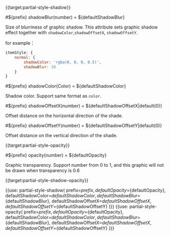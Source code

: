 {{target:partial-style-shadow}}

#${prefix} shadowBlur(number) = ${defaultShadowBlur}

Size of blurriness of graphic shadow. This attribute sets graphic shadow effect together with `shadowColor`,`shadowOffsetX`, `shadowOffsetY`.

for example：
```js
itemStyle: {
    normal: {
        shadowColor: 'rgba(0, 0, 0, 0.5)',
        shadowBlur: 10
    }
}
```

#${prefix} shadowColor(Color) = ${defaultShadowColor}

Shadow color. Support same format as `color`.


#${prefix} shadowOffsetX(number) = ${defaultShadowOffsetX|default(0)}

Offset distance on the horizontal direction of the shade.

#${prefix} shadowOffsetY(number) = ${defaultShadowOffsetY|default(0)}

Offset distance on the vertical direction of the shade. 


{{target:partial-style-opacity}}

#${prefix} opacity(number) = ${defaultOpacity}

Graphic transparency. Support number from 0 to 1, and this graphic will not be drawn when transparency is 0.6




{{target:partial-style-shadow-opacity}}

{{use: partial-style-shadow(
    prefix=${prefix},
    defaultOpacity=${defaultOpacity},
    defaultShadowColor=${defaultShadowColor},
    defaultShadowBlur=${defaultShadowBlur},
    defaultShadowOffsetX=${defaultShadowOffsetX},
    defaultShadowOffsetY=${defaultShadowOffsetY}
)}}
{{use: partial-style-opacity(
    prefix=${prefix},
    defaultOpacity=${defaultOpacity},
    defaultShadowColor=${defaultShadowColor},
    defaultShadowBlur=${defaultShadowBlur},
    defaultShadowOffsetX=${defaultShadowOffsetX},
    defaultShadowOffsetY=${defaultShadowOffsetY}
)}}
